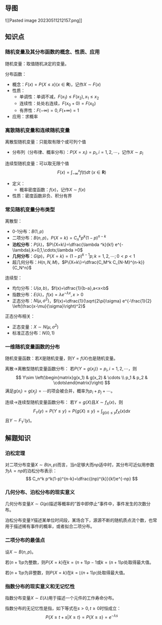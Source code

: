 
## 导图

![[Pasted image 20230511212157.png]]

## 知识点

### 随机变量及其分布函数的概念、性质、应用

随机变量：取值随机决定的变量。

分布函数：
- 概念：$F(x)=P\{X\le x\}(x\in \mathbf{R})$，记作$X\sim F(x)$
- 性质：
	- 单调性：单调不减，$F(x_1)\le F(x_2),x_1\le x_2$
	- 连续性：处处右连续，$F(x_0+0)=F(x_0)$
	- 有界性：$F(-\infty)=0,F(+\infty)=1$
- 应用：求概率

### 离散随机变量和连续随机变量

离散型随机变量：只能取有限个或可列个值
- 分布列（分布律、概率分布）：$P(X=x_i)=p_i,i=1,2,\cdots$，记作$X\sim p_i$

连续型随机变量：可以取无限个值
$$
F(x)=\int_{-\infty}^{x} f(t)dt\ (x\in \mathbf{R})
$$
- 定义：
	- 概率密度函数：$f(x)$，记作$X\sim f(x)$
- 性质：密度函数非负、积分有界

### 常见随机变量分布类型

离散型：
- 0-1分布：$B(1,p)$
- 二项分布：$B(n,p)$，$P\{X=k\}=C_{n}^{k} p^k (1-p)^{n-k}$
- **泊松分布**：$P(\lambda)$，$P\{X=k\}=\dfrac{\lambda ^k}{k!} e^{-\lambda},k=0,1,\cdots;\lambda >0$
- **几何分布**：$G(p)$，$P\{X=k\}=(1-p)^{k-1} p;k=1,2,\cdots;0<p<1$
- 超几何分布：$H(n,N,M)$，$P\{X=k\}=\dfrac{C_M^k C_{N-M}^{n-k}}{C_N^n}$

连续型：
- 均匀分布：$U(a,b)$，$f(x)=\dfrac{1}{b-a},a<x<b$
- 指数分布：$E(\lambda)$，$f(x)=\lambda e^{-\lambda x},x>0$
- 正态分布：$N(\mu, \sigma ^2)$，$f(x)=\dfrac{1}{\sqrt{2\pi}\sigma} e^{-\frac{1}{2} \left(\frac{x-\mu}{\sigma}\right)^2}$

正态分布相关：
- 正态变量：$X\sim N(\mu,\sigma^2)$
- 标准正态分布：$N(0,1)$

### 一维随机变量函数的分布

随机变量函数：若$X$是随机变量，则$Y=f(X)$也是随机变量。

离散->离散型随机变量函数分布：
若$P\{Y=g(x_i)\}=p_i,i=1,2,\cdots$，则
$$
Y\sim \left(\begin{matrix}g(x_1) & g(x_2) & \cdots \\ p_1 & p_2 & \cdots\end{matrix}\right)
$$
满足$g(x_i)=g(x_j)=\cdots$的项会被合并，概率为$p_i+p_j+\cdots$。

连续->连续型随机变量函数分布：
若$Y=g(X)$且$X\sim f_X(x)$，则
$$
F_Y(y)=P\{Y\le y\}=P\{g(X)\le y\}=\int_{g(x)\le y} f_X(x)dx
$$
且$Y\sim F_Y'(y)$。

## 解题知识

### 泊松定理

对二项分布变量$X\sim B(n,p)$而言，当$n$足够大而$np$适中时，其分布可近似用参数为$\lambda=np$的泊松分布表示：
$$
C_n^k p^k(1-p)^{n-k}=\dfrac{(np)^{k}}{k!}e^{-np}
$$

### 几何分布、泊松分布的现实意义

几何分布变量$X\sim G(p)$描述等概率的”首中即停止“事件中，事件发生的次数分布。

泊松分布变量$Y$描述某单位时间段，某场合下，源源不断的随机质点流个数，也常用于描述稀有事件的概率，或者拟合二项分布。

### 二项分布的最值点

设$X\sim B(n,p)$。

若$(n+1)p$为整数，则$P\{X=k\}$在$k=(n+1)p-1$或$k=(n+1)p$处取得最大值。

若$(n+1)p$为非整数，则$P\{X=k\}$在$k=\lfloor(n+1)p\rfloor$处取得最大值。

### 指数分布的现实意义和无记忆性

指数分布变量$X\sim E(\lambda)$用于描述一个元件的工作寿命分布。

指数分布的无记忆性是指，如下等式在$s>0,t\ge 0$时恒成立：
$$
P\{X\ge t+s|X\ge t\}=P\{X\ge s\}=e^{-\lambda s}
$$

